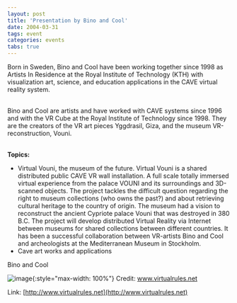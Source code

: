 ```yaml
---
layout: post
title: 'Presentation by Bino and Cool'
date: 2004-03-31
tags: event
categories: events
tabs: true
---
```


Born in Sweden, Bino and Cool have been working together since 1998 as Artists In Residence at the Royal Institute of Technology (KTH) with visualization art, science, and education applications in the CAVE virtual reality system.<br><br>

Bino and Cool are artists and have worked with CAVE systems since 1996 and with the VR Cube at the Royal Institute of Technology since 1998. They are the creators of the VR art pieces Yggdrasil, Giza, and the museum VR-reconstruction, Vouni.<br><br>

<strong>Topics:</strong><br>
<ul>
<li>Virtual Vouni, the museum of the future. Virtual Vouni is a shared distributed public CAVE VR wall installation. A full scale totally immersed virtual experience from the palace VOUNI and its surroundings and 3D-scanned objects. The project tackles the difficult question regarding the right to museum collections (who owns the past?) and about retrieving cultural heritage to the country of origin. The museum had a vision to reconstruct the ancient Cypriote palace Vouni that was destroyed in 380 B.C. The project will develop distributed Virtual Reality via Internet between museums for shared collections between different countries. It has been a successful 
collaboration between VR-artists Bino and Cool and archeologists at the Mediterranean Museum in Stockholm.</li>
<li>Cave art works and applications</li>
</ul>
Bino and Cool

![image](https://www.evl.uic.edu/output/originals/bino_cool.jpg-srcw.jpg){:style="max-width: 100%"}
Credit: www.virtualrules.net


Link: [http://www.virtualrules.net](http://www.virtualrules.net)

